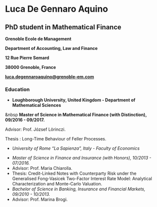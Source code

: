 # **Luca De Gennaro Aquino**
## **PhD student in Mathematical Finance**

**Grenoble Ecole de Management**

**Department of Accounting, Law and Finance**

**12 Rue Pierre Semard**

**38000 Grenoble, France**

**luca.degennaroaquino@grenoble-em.com**


### Education
- **Loughborough University, United Kingdom - Department of Mathematical Sciences**

&nbsp **Master of Science in Mathematical Finance (with Distinction), 09/2016 - 09/2017.**

Advisor: Prof. József Lörinczi.

Thesis : Long-Time Behaviour of Feller Processes.


-	*University of Rome “La Sapienza”, Italy - Faculty of Economics*
+
  *Master of Science in Finance and Insurance (with Honors), 10/2013 - 07/2016.*
+
  Advisor: Prof. Maria Chiarolla.
+
  Thesis: Credit-Linked Notes with Counterparty Risk under the Generalised Fong-Vasicek Two-Factor Interest Rate Model: Analytical Characterization and Monte-Carlo Valuation.
+
  *Bachelor of Science in Banking, Insurance and Financial Markets, 09/2010 - 10/2013.*
+
  Advisor: Prof. Marina Brogi.
